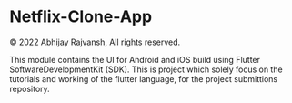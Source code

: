 # Netflix-Clone-App

© 2022 Abhijay Rajvansh, All rights reserved.


This module contains the UI for Android and iOS build using Flutter SoftwareDevelopmentKit (SDK). This is project which solely focus on the tutorials and working of the flutter language, for the project submittions repository. 

